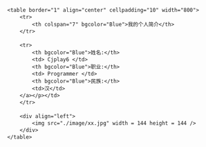 <html>
	<head>
		<meta charset="utf-8">
		<title>简历</title>
	</head>
 
<body>

	<table border="1" align="center" cellpadding="10" width="800">
		<tr>
			<th colspan="7" bgcolor="Blue">我的个人简介</th>
		</tr>
 
		<tr>
			<th bgcolor="Blue">姓名:</th>
			<td> Cjplay6 </td>
			<th bgcolor="Blue">职业:</th>
			<td> Programmer </td>
			<th bgcolor="Blue">民族:</th>
			<td>汉</td>
		</a></p></td>
		</tr>
 
        <div align="left">
            <img src="./image/xx.jpg" width = 144 height = 144 />
        </div>
	</table>
</body>
 
</html>

